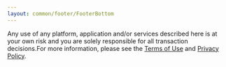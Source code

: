 ```yaml
---
layout: common/footer/FooterBottom
---
```



Any use of any platform, application and/or services described here is at your own risk and you are solely responsible for all transaction decisions.For more information,
please see the [Terms of Use](https://defi.org/defi-notifications-terms-of-use/index.html) and [Privacy Policy](https://defi.org/defi-notifications-privacy-policy/index.html). 
